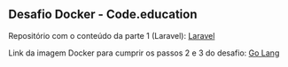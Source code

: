 ## Desafio Docker - Code.education

Repositório com o conteúdo da parte 1 (Laravel):
[Laravel](https://github.com/silvergutz/laravel-docker)

Link da imagem Docker para cumprir os passos 2 e 3 do desafio:
[Go Lang](https://hub.docker.com/r/tiagovergutz/codeeducation)

